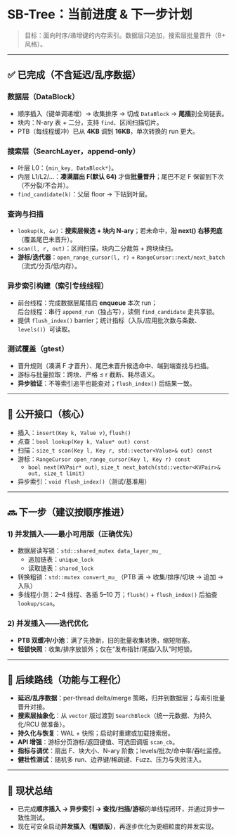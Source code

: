 # SB-Tree：当前进度 & 下一步计划

> 目标：面向时序/递增键的内存索引。数据层只追加，搜索层批量晋升（B+ 风格）。

---

## ✅ 已完成（不含延迟/乱序数据）

### 数据层（DataBlock）

-   顺序插入（键单调递增）→ 收集排序 → 切成 `DataBlock` → **尾插**到全局链表。
-   块内：N-ary 表 + 二分，支持 `find`、区间扫描切片。
-   PTB（每线程缓冲）已从 **4KB** 调到 **16KB**，单次转换的 run 更大。

### 搜索层（SearchLayer，append-only）

-   叶层 L0：`{min_key, DataBlock*}`。
-   内层 L1/L2/...：**凑满扇出 F(默认 64)** 才做**批量晋升**；尾巴不足 F 保留到下次（不分裂/不合并）。
-   `find_candidate(k)`：父层 floor → 下钻到叶层。

### 查询与扫描

-   `lookup(k, &v)`：**搜索层候选 + 块内 N-ary**；若未命中，**沿 next() 右移兜底**（覆盖尾巴未晋升）。
-   `scan(l, r, out)`：区间扫描，块内二分裁剪 + 跨块续扫。
-   **游标/迭代器**：`open_range_cursor(l, r)` + `RangeCursor::next/next_batch`（流式/分页/低内存）。

### 异步索引构建（索引专线线程）

-   前台线程：完成数据层尾插后 **enqueue** 本次 run；  
    后台线程：串行 `append_run`（独占写），读侧 `find_candidate` 走共享锁。
-   提供 `flush_index()` barrier；统计指标（入队/应用批次数与条数、`levels()`）可读取。

### 测试覆盖（gtest）

-   晋升规则（凑满 F 才晋升）、尾巴未晋升候选命中、端到端查找与扫描。
-   游标与批量拉取：跨块、严格 ≤ r 截断、耗尽语义。
-   **异步验证**：不等索引追平也能查对；`flush_index()` 后结果一致。

---

## 🧩 公开接口（核心）

-   插入：`insert(Key k, Value v)`, `flush()`
-   点查：`bool lookup(Key k, Value* out) const`
-   扫描：`size_t scan(Key l, Key r, std::vector<Value>& out) const`
-   游标：`RangeCursor open_range_cursor(Key l, Key r) const`
    -   `bool next(KVPair* out)`, `size_t next_batch(std::vector<KVPair>& out, size_t limit)`
-   异步索引：`void flush_index()`（测试/基准用）

---

## 🔜 下一步（建议按顺序推进）

### 1) 并发插入——最小可用版（正确优先）

-   数据层读写锁：`std::shared_mutex data_layer_mu_`
    -   追加链表：`unique_lock`
    -   读取链表：`shared_lock`
-   转换粗锁：`std::mutex convert_mu_`（PTB 满 → 收集/排序/切块 → 追加 → 入队）
-   多线程小测：2–4 线程、各插 5–10 万；`flush()` + `flush_index()` 后抽查 `lookup/scan`。

### 2) 并发插入——迭代优化

-   **PTB 双缓冲/小池**：满了先换新，旧的批量收集转换，缩短阻塞。
-   **轻锁快照**：收集/排序放锁外；仅在“发布指针/尾插/入队”时短锁。

---

## 🧭 后续路线（功能与工程化）

-   **延迟/乱序数据**：per-thread delta/merge 策略，归并到数据层；与索引批量晋升对接。
-   **搜索层抽象化**：从 `vector` 版过渡到 `SearchBlock`（统一元数据、为持久化/RCU 做准备）。
-   **持久化与恢复**：WAL + 快照；启动时重建或加载搜索层。
-   **API 增强**：游标分页游标/返回键值、可选回调版 `scan_cb`。
-   **指标与调优**：扇出 F、块大小、N-ary 阶数；levels/批次/命中率/吞吐监控。
-   **健壮性测试**：随机多 run、边界键/稀疏键、Fuzz、压力与失败注入。

---

## 📌 现状总结

-   已完成**顺序插入 → 异步索引 → 查找/扫描/游标**的单线程闭环，并通过异步一致性测试。
-   现在可安全启动**并发插入（粗锁版）**，再逐步优化为更细粒度的并发实现。
